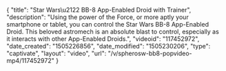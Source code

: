 {
    "title": "Star Wars\u2122 BB-8 App-Enabled Droid with Trainer",
    "description": "Using the power of the Force, or more aptly your smartphone or tablet, you can control the Star Wars BB-8 App-Enabled Droid. This beloved astromech is an absolute blast to control, especially as it interacts with other App-Enabled Droids.",
    "videoid": "117452972",
    "date_created": "1505226856",
    "date_modified": "1505230206",
    "type": "captivate",
    "layout": "video",
    "url": "\/v\/spherosw-bb8-popvideo-mp4\/117452972"
}